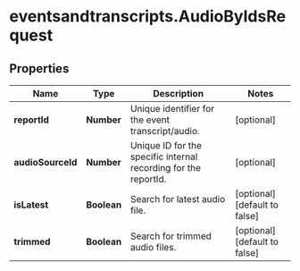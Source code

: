 # eventsandtranscripts.AudioByIdsRequest

## Properties

Name | Type | Description | Notes
------------ | ------------- | ------------- | -------------
**reportId** | **Number** | Unique identifier for the event transcript/audio. | [optional] 
**audioSourceId** | **Number** | Unique ID for the specific internal recording for the reportId. | [optional] 
**isLatest** | **Boolean** | Search for latest audio file. | [optional] [default to false]
**trimmed** | **Boolean** | Search for trimmed audio files. | [optional] [default to false]


